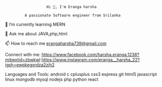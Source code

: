                        Hi 👋, I'm Eranga harsha

             A passionate Software engineer from Srilanka



🌱 I’m currently learning MERN

💬 Ask me about JAVA,php,html

📫 How to reach me erangaharsha739@gmail.com

Connect with me:
https://www.facebook.com/harsha.eranga.1238?mibextid=zbwkwl https://www.instagram.com/eranga__harsha_22?igsh=ewpkegxrdza2zjh2

Languages and Tools:
android c cplusplus css3 express git html5 javascript linux mongodb mysql nodejs php python react

